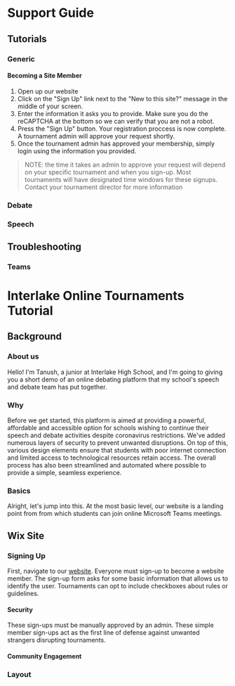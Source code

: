 # Support Guide

## Tutorials

### Generic

#### Becoming a Site Member

1. Open up our website
2. Click on the "Sign Up" link next to the "New to this site?" message in the middle of your screen.
3. Enter the information it asks you to provide. Make sure you do the reCAPTCHA at the bottom so we can verify that you are not a robot.
4. Press the "Sign Up" button. Your registration proccess is now complete.  A tournament admin will approve your request shortly. 
5. Once the tournament admin has approved your membership, simply login using the information you provided.
> NOTE: the time it takes an admin to approve your request will depend on your specific tournament and when you sign-up. Most tournaments will have designated time windows for these signups. Contact your tournament director for more information

#### 

### Debate

### Speech

## Troubleshooting

### Teams





















# Interlake Online Tournaments Tutorial



## Background

### About us

Hello! I'm Tanush, a junior at Interlake High School, and I'm going to giving you a short demo of an online debating platform that my school's speech and debate team has put together.

### Why 

Before we get started, this platform is aimed at providing a powerful, affordable and accessible option for schools wishing to continue their speech and debate activities despite coronavirus restrictions. We've added numerous layers of security to prevent unwanted disruptions. On top of this, various design elements ensure that students with poor internet connection and limited access to technological resources retain access. The overall process has also been streamlined and automated where possible to provide a simple, seamless experience.

### Basics

Alright, let's jump into this. At the most basic level, our website is a landing point from from which students can join online Microsoft Teams meetings.

## Wix Site

### Signing Up

First, navigate to our [website](https://interlaketournaments.wixsite.com/home). Everyone must sign-up to become a website member. The sign-up form asks for some basic information that allows us to identify the user. Tournaments can opt to include checkboxes about rules or guidelines.

#### Security

These sign-ups must be manually approved by an admin. These simple member sign-ups act as the first line of defense against unwanted strangers disrupting tournaments. 

#### Community Engagement




### Layout



